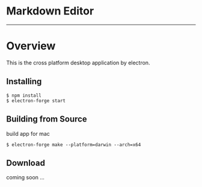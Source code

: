 # Markdown Editor
---

# Overview
This is the cross platform desktop application by electron.


## Installing
```
$ npm install
$ electron-forge start
```


## Building from Source
build app for mac  
```
$ electron-forge make --platform=darwin --arch=x64
```

## Download
coming soon ...

